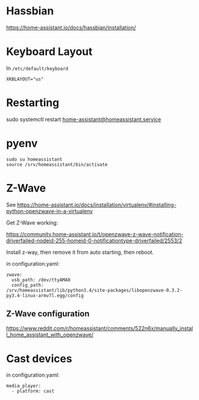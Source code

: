 # Hassbian

https://home-assistant.io/docs/hassbian/installation/


# Keyboard Layout

In `/etc/default/keyboard`

```
XKBLAYOUT="us"
```

# Restarting

sudo systemctl restart home-assistant@homeassistant.service

# pyenv

```
sudo su homeassistant
source /srv/homeassistant/bin/activate
```

# Z-Wave

See
https://home-assistant.io/docs/installation/virtualenv/#installing-python-openzwave-in-a-virtualenv

Get Z-Wave working:

https://community.home-assistant.io/t/openzwave-z-wave-notification-driverfailed-nodeid-255-homeid-0-notificationtype-driverfailed/2553/2

Install z-way, then remove it from auto starting, then reboot.

in configuration.yaml:

```
zwave:
  usb_path: /dev/ttyAMA0
  config_path:
/srv/homeassistant/lib/python3.4/site-packages/libopenzwave-0.3.2-py3.4-linux-armv7l.egg/config
```

## Z-Wave configuration

https://www.reddit.com/r/homeassistant/comments/522n6x/manually_install_home_assistant_with_openzwave/

# Cast devices

in configuration.yaml:

```
media_player:
  - platform: cast
```


